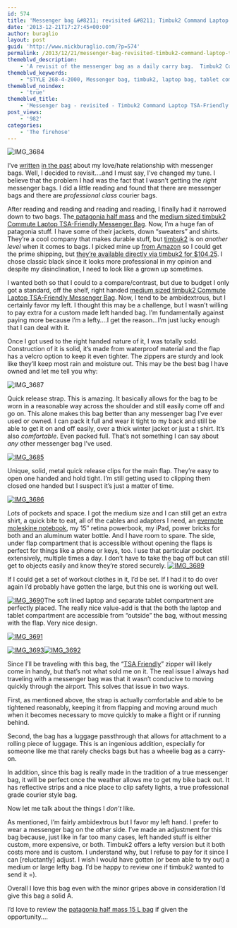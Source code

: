 ```yaml
---
id: 574
title: 'Messenger bag &#8211; revisited &#8211; Timbuk2 Command Laptop TSA-Friendly Messenger Bag'
date: '2013-12-21T17:27:45+00:00'
author: buraglio
layout: post
guid: 'http://www.nickburaglio.com/?p=574'
permalink: /2013/12/21/messenger-bag-revisited-timbuk2-command-laptop-tsa-friendly-messenger-bag/
themeblvd_description:
    - 'A revisit of the messenger bag as a daily carry bag.  Timbuk2 Command Laptop TSA-Friendly Messenger Bag'
themeblvd_keywords:
    - "STYLE 268-4-2000, Messenger bag, timbuk2, laptop bag, tablet compartment bag, Timbuk2 Command Laptop TSA-Friendly Messenger Bag, patagonia half mass, TSA friendly messenger bag, forwarding plane.net, macbook, buraglio, nick buraglio\n"
themeblvd_noindex:
    - 'true'
themeblvd_title:
    - 'Messenger bag - revisited - Timbuk2 Command Laptop TSA-Friendly Messenger Bag Review'
post_views:
    - '982'
categories:
    - 'The firehose'
---
```


![IMG_3684](http://www.nickburaglio.com/wp-content/uploads/2013/12/IMG_3684-225x300.jpg)

I’ve [written](http://www.nickburaglio.com/2013/06/01/traveling-with-bags/ "Traveling with bags") [in the past](http://www.nickburaglio.com/2013/06/01/traveling-with-bags/ "Traveling with bags") about my love/hate relationship with messenger bags. Well, I decided to revisit….and I must say, I’ve changed my tune. I believe that the problem I had was the fact that I wasn’t getting the *right* messenger bags. I did a little reading and found that there are messenger bags and there are *professional class* courier bags.

After reading and reading and reading and reading, I finally had it narrowed down to two bags. The[ patagonia half mass](http://www.patagonia.com/us/product/half-mass-messenger-bag?p=48316-0) and the [medium sized timbuk2 Commute Laptop TSA-Friendly Messenger Bag](http://www.timbuk2.com/tb2/products/commute-tsa-ipad-laptop-messenger-bag). Now, I’m a huge fan of patagonia stuff. I have some of their jackets, down “sweaters” and shirts. They’re a cool company that makes durable stuff, but [timbuk2](http://www.timbuk2.com) is on *another level* when it comes to bags. I picked mine up [from Amazon](http://www.amazon.com/Timbuk2-Command-Laptop-Messenger-Black/dp/B005HEV8Q4/ref=sr_1_1?ie=UTF8&qid=1387668034&sr=8-1&keywords=timbuk2+TSA) so I could get the prime shipping, but [they’re available directly via timbuk2 for $104.25](http://www.timbuk2.com/tb2/products/command-tsa-friendly-ipad-laptop-messenger-bag/2114704). I chose classic black since it looks more professional in my opinion and despite my disinclination, I need to look like a grown up sometimes.

I wanted both so that I could to a compare/contrast, but due to budget I only got a standard, off the shelf, right handed [medium sized timbuk2 Commute Laptop TSA-Friendly Messenger Bag](http://www.timbuk2.com/tb2/products/commute-tsa-ipad-laptop-messenger-bag). Now, I tend to be ambidextrous, but I certainly favor my left. I thought this may be a challenge, but I wasn’t willing to pay extra for a custom made left handed bag. I’m fundamentally against paying more because I’m a lefty….I get the reason…I’m just lucky enough that I can deal with it.

Once I got used to the right handed nature of it, I was totally sold. Construction of it is solid, it’s made from waterproof material and the flap has a velcro option to keep it even tighter. The zippers are sturdy and look like they’ll keep most rain and moisture out. This may be the best bag I have owned and let me tell you why:

![IMG_3687](http://www.nickburaglio.com/wp-content/uploads/2013/12/IMG_3687-225x300.jpg)

 Quick release strap. This is amazing. It basically allows for the bag to be worn in a reasonable way across the shoulder and still easily come off and go on. This alone makes this bag better than any messenger bag I’ve ever used or owned. I can pack it full and wear it tight to my back and still be able to get it on and off easily, over a thick winter jacket or just a t shirt. It’s also *comfortable*. Even packed full. That’s not something I can say about *any* other messenger bag I’ve used.

[![IMG_3685](http://www.nickburaglio.com/wp-content/uploads/2013/12/IMG_3685-225x300.jpg)](http://www.nickburaglio.com/wp-content/uploads/2013/12/IMG_3685.jpg)

Unique, solid, metal quick release clips for the main flap. They’re easy to open one handed and hold tight. I’m still getting used to clipping them closed one handed but I suspect it’s just a matter of time.

[![IMG_3686](http://www.nickburaglio.com/wp-content/uploads/2013/12/IMG_3686-300x225.jpg)](http://www.nickburaglio.com/wp-content/uploads/2013/12/IMG_3686.jpg)

*Lots* of pockets and space. I got the medium size and I can still get an extra shirt, a quick bite to eat, all of the cables and adapters I need, an [evernote moleskine notebook](http://evernote.com/partner/moleskine/), my 15″ retina powerbook, my iPad, power bricks for both and an aluminum water bottle. And I have room to spare. The side, under flap compartment that is accessible without opening the flaps is perfect for things like a phone or keys, too. I use that particular pocket extensively, multiple times a day. I don’t have to take the bag off but can still get to objects easily and know they’re stored securely. [![IMG_3689](http://www.nickburaglio.com/wp-content/uploads/2013/12/IMG_3689-300x225.jpg)](http://www.nickburaglio.com/wp-content/uploads/2013/12/IMG_3689.jpg)

If I could get a set of workout clothes in it, I’d be set. If I had it to do over again I’d probably have gotten the large, but this one is working out well.

[![IMG_3690](http://www.nickburaglio.com/wp-content/uploads/2013/12/IMG_3690-300x225.jpg)](http://www.nickburaglio.com/wp-content/uploads/2013/12/IMG_3690.jpg)The soft lined laptop and separate tablet compartment are perfectly placed. The really nice value-add is that the both the laptop and tablet compartment are accessible from “outside” the bag, without messing with the flap. Very nice design.

[![IMG_3691](http://www.nickburaglio.com/wp-content/uploads/2013/12/IMG_3691-300x225.jpg)](http://www.nickburaglio.com/wp-content/uploads/2013/12/IMG_3691.jpg)

[![IMG_3693](http://www.nickburaglio.com/wp-content/uploads/2013/12/IMG_3693-225x300.jpg)](http://www.nickburaglio.com/wp-content/uploads/2013/12/IMG_3693.jpg)[![IMG_3692](http://www.nickburaglio.com/wp-content/uploads/2013/12/IMG_3692-225x300.jpg)](http://www.nickburaglio.com/wp-content/uploads/2013/12/IMG_3692.jpg)

Since I’ll be traveling with this bag, the “[TSA Friendly](http://www.timbuk2.com/tb2/products/command-tsa-friendly-ipad-laptop-messenger-bag/2114704)” zipper will likely come in handy, but that’s not what sold me on it. The real issue I always had traveling with a messenger bag was that it wasn’t conducive to moving quickly through the airport. This solves that issue in two ways.

First, as mentioned above, the strap is actually comfortable and able to be tightened reasonably, keeping it from flapping and moving around much when it becomes necessary to move quickly to make a flight or if running behind.

Second, the bag has a luggage passthrough that allows for attachment to a rolling piece of luggage. This is an ingenious addition, especially for someone like me that rarely checks bags but has a wheelie bag as a carry-on.

In addition, since this bag is really made in the tradition of a true messenger bag, it will be perfect once the weather allows me to get my bike back out. It has reflective strips and a nice place to clip safety lights, a true professional grade courier style bag.

Now let me talk about the things I *don’t* like.

As mentioned, I’m fairly ambidextrous but I favor my left hand. I prefer to wear a messenger bag on the *other* side. I’ve made an adjustment for this bag because, just like in far too many cases, left handed stuff is either custom, more expensive, or both. Timbuk2 offers a lefty version but it both costs more and is custom. I understand why, but I refuse to pay for it since I can \[reluctantly\] adjust. I wish I would have gotten (or been able to try out) a medium or large lefty bag. I’d be happy to review one if timbuk2 wanted to send it =).

Overall I love this bag even with the minor gripes above in consideration I’d give this bag a solid A.

I’d love to review the [patagonia half mass 15 L bag](http://www.patagonia.com/us/product/half-mass-messenger-bag?p=48316-0) if given the opportunity….